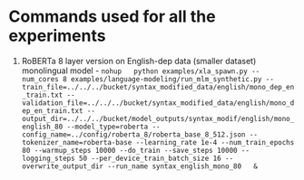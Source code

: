 # Commands used for all the experiments

1. RoBERTa 8 layer version on English-dep data (smaller dataset) monolingual model - `nohup   python examples/xla_spawn.py --num_cores 8 examples/language-modeling/run_mlm_synthetic.py --train_file=../../../bucket/syntax_modified_data/english/mono_dep_en_train.txt --validation_file=../../../bucket/syntax_modified_data/english/mono_dep_en_train.txt --output_dir=../../../bucket/model_outputs/syntax_modif/english/mono_english_80 --model_type=roberta --config_name=../config/roberta_8/roberta_base_8_512.json --tokenizer_name=roberta-base --learning_rate 1e-4 --num_train_epochs 80 --warmup_steps 10000 --do_train --save_steps 10000 --logging_steps 50 --per_device_train_batch_size 16 --overwrite_output_dir --run_name syntax_english_mono_80   &`